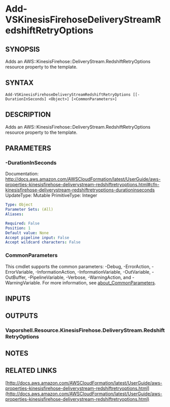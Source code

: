 # Add-VSKinesisFirehoseDeliveryStreamRedshiftRetryOptions

## SYNOPSIS
Adds an AWS::KinesisFirehose::DeliveryStream.RedshiftRetryOptions resource property to the template.

## SYNTAX

```
Add-VSKinesisFirehoseDeliveryStreamRedshiftRetryOptions [[-DurationInSeconds] <Object>] [<CommonParameters>]
```

## DESCRIPTION
Adds an AWS::KinesisFirehose::DeliveryStream.RedshiftRetryOptions resource property to the template.

## PARAMETERS

### -DurationInSeconds
Documentation: http://docs.aws.amazon.com/AWSCloudFormation/latest/UserGuide/aws-properties-kinesisfirehose-deliverystream-redshiftretryoptions.html#cfn-kinesisfirehose-deliverystream-redshiftretryoptions-durationinseconds
UpdateType: Mutable
PrimitiveType: Integer

```yaml
Type: Object
Parameter Sets: (All)
Aliases:

Required: False
Position: 1
Default value: None
Accept pipeline input: False
Accept wildcard characters: False
```

### CommonParameters
This cmdlet supports the common parameters: -Debug, -ErrorAction, -ErrorVariable, -InformationAction, -InformationVariable, -OutVariable, -OutBuffer, -PipelineVariable, -Verbose, -WarningAction, and -WarningVariable. For more information, see [about_CommonParameters](http://go.microsoft.com/fwlink/?LinkID=113216).

## INPUTS

## OUTPUTS

### Vaporshell.Resource.KinesisFirehose.DeliveryStream.RedshiftRetryOptions
## NOTES

## RELATED LINKS

[http://docs.aws.amazon.com/AWSCloudFormation/latest/UserGuide/aws-properties-kinesisfirehose-deliverystream-redshiftretryoptions.html](http://docs.aws.amazon.com/AWSCloudFormation/latest/UserGuide/aws-properties-kinesisfirehose-deliverystream-redshiftretryoptions.html)

